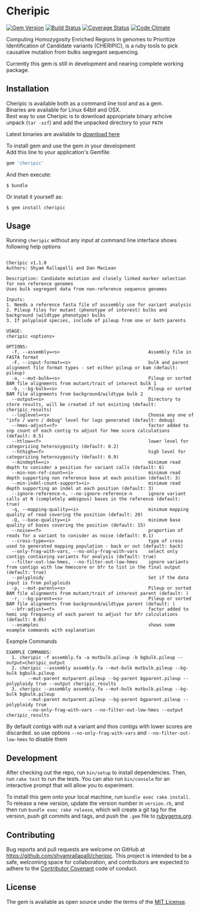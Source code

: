 # Cheripic

[![Gem Version](https://badge.fury.io/rb/cheripic.svg)](https://badge.fury.io/rb/cheripic)
[![Build Status](https://travis-ci.org/shyamrallapalli/cheripic.svg?branch=master)](https://travis-ci.org/shyamrallapalli/cheripic)
[![Coverage Status](https://coveralls.io/repos/github/shyamrallapalli/cheripic/badge.svg?branch=master)](https://coveralls.io/github/shyamrallapalli/cheripic?branch=master)
[![Code Climate](https://codeclimate.com/github/shyamrallapalli/cheripic/badges/gpa.svg)](https://codeclimate.com/github/shyamrallapalli/cheripic)



Computing Homozygosity Enriched Regions In genomes to Prioritize Identification of Candidate variants (CHERIPIC), 
is a ruby tools to pick causative mutation from bulks segregant sequencing.     
        
Currently this gem is still in development and nearing complete working package.
        
        
## Installation

Cheripic is available both as a command line tool and as a gem.     
Binaries are available for Linux 64bit and OSX.      
Best way to use Cheripic is to download appropriate binary arhcive      
unpack (`tar -xzf`) and add the unpacked directory to your `PATH`       

Latest binaries are available to [download here](https://github.com/shyamrallapalli/cheripic/releases/tag/v1.1.0)       


To install gem and use the gem in your development     
Add this line to your application's Gemfile:

```ruby
gem 'cheripic'
```

And then execute:

    $ bundle

Or install it yourself as:

    $ gem install cheripic

## Usage

Running `cheripic` without any input at command line interface shows following help options

```

Cheripic v1.1.0
Authors: Shyam Rallapalli and Dan MacLean

Description: Candidate mutation and closely linked marker selection for non reference genomes
Uses bulk segregant data from non-reference sequence genomes

Inputs:
1. Needs a reference fasta file of asssembly use for variant analysis
2. Pileup files for mutant (phenotype of interest) bulks and background (wildtype phenotype) bulks
3. If polyploid species, include of pileup from one or both parents

USAGE:
cheripic <options>

OPTIONS:
  -f, --assembly=<s>                                 Assembly file in FASTA format
  -F, --input-format=<s>                             bulk and parent alignment file format types - set either pileup or bam (default: pileup)
  -a, --mut-bulk=<s>                                 Pileup or sorted BAM file alignments from mutant/trait of interest bulk 1
  -b, --bg-bulk=<s>                                  Pileup or sorted BAM file alignments from background/wildtype bulk 2
  --output=<s>                                       Directory to store results, will be created if not existing (default: cheripic_results)
  --loglevel=<s>                                     Choose any one of "info / warn / debug" level for logs generated (default: debug)
  --hmes-adjust=<f>                                  factor added to snp count of each contig to adjust for hme score calculations (default: 0.5)
  --htlow=<f>                                        lower level for categorizing heterozygosity (default: 0.2)
  --hthigh=<f>                                       high level for categorizing heterozygosity (default: 0.9)
  --mindepth=<i>                                     minimum read depth to conisder a position for variant calls (default: 6)
  --min-non-ref-count=<i>                            minimum read depth supporting non reference base at each position (default: 3)
  --min-indel-count-support=<i>                      minimum read depth supporting an indel at each position (default: 3)
  --ignore-reference-n, --no-ignore-reference-n      ignore variant calls at N (completely ambigous) bases in the reference (default: true)
  -q, --mapping-quality=<i>                          minimum mapping quality of read covering the position (default: 20)
  -Q, --base-quality=<i>                             minimum base quality of bases covering the position (default: 15)
  --noise=<f>                                        praportion of reads for a variant to conisder as noise (default: 0.1)
  --cross-type=<s>                                   type of cross used to generated mapping population - back or out (default: back)
  --only-frag-with-vars, --no-only-frag-with-vars    select only contigs containing variants for analysis (default: true)
  --filter-out-low-hmes, --no-filter-out-low-hmes    ignore variants from contigs with low hmescore or bfr to list in the final output (default: true)
  --polyploidy                                       Set if the data input is from polyploids
  -p, --mut-parent=<s>                               Pileup or sorted BAM file alignments from mutant/trait of interest parent (default: )
  -r, --bg-parent=<s>                                Pileup or sorted BAM file alignments from background/wildtype parent (default: )
  --bfr-adjust=<f>                                   factor added to hemi snp frequency of each parent to adjust for bfr calculations (default: 0.05)
  --examples                                         shows some example commands with explanation

```
        
        
        
Example Commands


```
EXAMPLE COMMANDS:
  1. cheripic -f assembly.fa -a mutbulk.pileup -b bgbulk.pileup --output=cheripic_output
  2. cheripic --assembly assembly.fa --mut-bulk mutbulk.pileup --bg-bulk bgbulk.pileup 
        --mut-parent mutparent.pileup --bg-parent bgparent.pileup --polyploidy true --output cheripic_results
  3. cheripic --assembly assembly.fa --mut-bulk mutbulk.pileup --bg-bulk bgbulk.pileup 
        --mut-parent mutparent.pileup --bg-parent bgparent.pileup --polyploidy true 
        --no-only-frag-with-vars --no-filter-out-low-hmes --output cheripic_results

```


By default contigs with out a variant and thos contigs with lower scores are discarded. 
      so use options `--no-only-frag-with-vars` and `--no-filter-out-low-hmes` to disable them 


## Development

After checking out the repo, run `bin/setup` to install dependencies. Then, run `rake test` to run the tests. You can also run `bin/console` for an interactive prompt that will allow you to experiment.

To install this gem onto your local machine, run `bundle exec rake install`. To release a new version, update the version number in `version.rb`, and then run `bundle exec rake release`, which will create a git tag for the version, push git commits and tags, and push the `.gem` file to [rubygems.org](https://rubygems.org).

## Contributing

Bug reports and pull requests are welcome on GitHub at https://github.com/shyamrallapalli/cheripic. This project is intended to be a safe, welcoming space for collaboration, and contributors are expected to adhere to the [Contributor Covenant](contributor-covenant.org) code of conduct.


## License

The gem is available as open source under the terms of the [MIT License](http://opensource.org/licenses/MIT).

